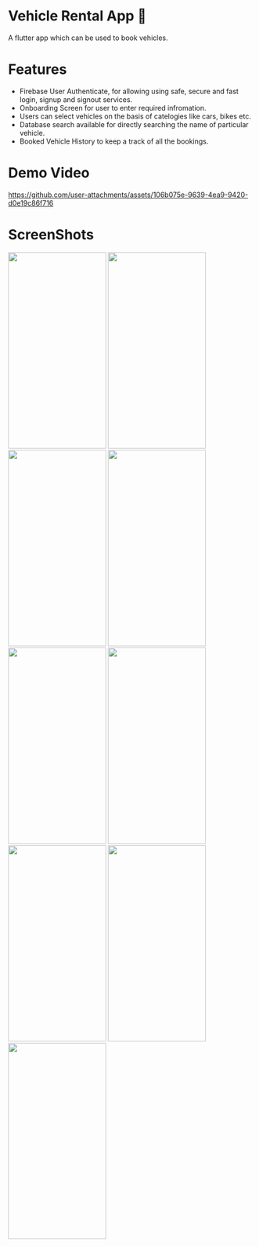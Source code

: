 # Vehicle Rental App 🚗

A flutter app which can be used to book vehicles.

# Features
- Firebase User Authenticate, for allowing using safe, secure and fast login, signup and signout services.
- Onboarding Screen for user to enter required infromation.
- Users can select vehicles on the basis of catelogies like cars, bikes etc.
- Database search available for directly searching the name of particular vehicle.
- Booked Vehicle History to keep a track of all the bookings.

# Demo Video
https://github.com/user-attachments/assets/106b075e-9639-4ea9-9420-d0e19c86f716

# ScreenShots
<img src="https://github.com/user-attachments/assets/7bb7bdf0-d2e2-47a8-ada0-f9a3400eb0d0" width="200" height="400">
<img src="https://github.com/user-attachments/assets/0b4b9eea-6b5c-4a38-bf6c-b4a671f1c4eb" width="200" height="400">
<img src="https://github.com/user-attachments/assets/eeb04ea8-3da0-4ec3-93cd-879d744722f1" width="200" height="400">
<img src="https://github.com/user-attachments/assets/843160c9-44c1-4ec7-bfb7-56397ce5ad84" width="200" height="400">
<img src="https://github.com/user-attachments/assets/c5c7f12a-bc9d-435c-8ed9-5e77d4179a21" width="200" height="400">
<img src="https://github.com/user-attachments/assets/0c584825-5fb1-4c34-b037-41eebcfae6f8" width="200" height="400">
<img src="https://github.com/user-attachments/assets/ec2529ec-dab9-42a0-b351-2123b8adcd72" width="200" height="400">
<img src="https://github.com/user-attachments/assets/382367ac-2a82-41f0-8934-ecfb21b35894" width="200" height="400">
<img src="https://github.com/user-attachments/assets/b7d54d1b-e6dd-4a94-ace9-0b5366ca4811" width="200" height="400">
